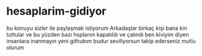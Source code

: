 # hesaplarim-gidiyor
bu konuyu sizler ile paylaşmak istiyorum
Arkadaşlar birkaç kişi bana kin tuttular ve bu yüzden bazı hsplarım kapatıldı ve çalındı ben kiviyim diyen insanlara inanmayın yeni githubım budur seviliyorsun takip ederseniz mutlu olurum

